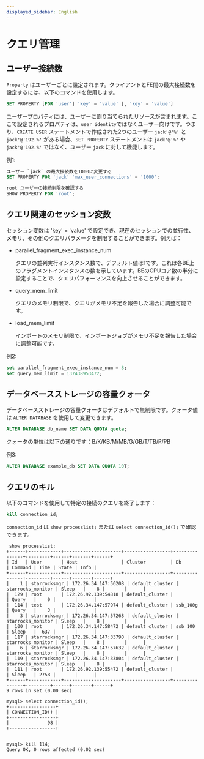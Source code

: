 ```yaml
---
displayed_sidebar: English
---
```


# クエリ管理

## ユーザー接続数

`Property` はユーザーごとに設定されます。クライアントとFE間の最大接続数を設定するには、以下のコマンドを使用します。

```sql
SET PROPERTY [FOR 'user'] 'key' = 'value' [, 'key' = 'value']
```

ユーザープロパティには、ユーザーに割り当てられたリソースが含まれます。ここで設定されるプロパティは、`user_identity`ではなくユーザー向けです。つまり、`CREATE USER` ステートメントで作成された2つのユーザー `jack'@'%'` と `jack'@'192.%'` がある場合、`SET PROPERTY` ステートメントは `jack'@'%'` や `jack'@'192.%'` ではなく、ユーザー `jack` に対して機能します。

例1:

```sql
ユーザー `jack` の最大接続数を1000に変更する
SET PROPERTY FOR 'jack' 'max_user_connections' = '1000';

root ユーザーの接続制限を確認する
SHOW PROPERTY FOR 'root'; 
```

## クエリ関連のセッション変数

セッション変数は 'key' = 'value' で設定でき、現在のセッションでの並行性、メモリ、その他のクエリパラメータを制限することができます。例えば：

- parallel_fragment_exec_instance_num

  クエリの並列実行インスタンス数で、デフォルト値は1です。これは各BE上のフラグメントインスタンスの数を示しています。BEのCPUコア数の半分に設定することで、クエリパフォーマンスを向上させることができます。

- query_mem_limit

  クエリのメモリ制限で、クエリがメモリ不足を報告した場合に調整可能です。

- load_mem_limit

  インポートのメモリ制限で、インポートジョブがメモリ不足を報告した場合に調整可能です。

例2:

```sql
set parallel_fragment_exec_instance_num = 8; 
set query_mem_limit = 137438953472;
```

## データベースストレージの容量クォータ

データベースストレージの容量クォータはデフォルトで無制限です。クォータ値は `ALTER DATABASE` を使用して変更できます。

```sql
ALTER DATABASE db_name SET DATA QUOTA quota;
```

クォータの単位は以下の通りです：B/K/KB/M/MB/G/GB/T/TB/P/PB

例3:

```sql
ALTER DATABASE example_db SET DATA QUOTA 10T;
```

## クエリのキル

以下のコマンドを使用して特定の接続のクエリを終了します：

```sql
kill connection_id;
```

`connection_id` は `show processlist;` または `select connection_id();` で確認できます。

```plain text
 show processlist;
+------+------------+---------------------+-----------------+---------------+---------+------+-------+------+
| Id   | User       | Host                | Cluster         | Db            | Command | Time | State | Info |
+------+------------+---------------------+-----------------+---------------+---------+------+-------+------+
|    1 | starrocksmgr | 172.26.34.147:56208 | default_cluster | starrocks_monitor | Sleep   |    8 |       |      |
|  129 | root       | 172.26.92.139:54818 | default_cluster |               | Query   |    0 |       |      |
|  114 | test       | 172.26.34.147:57974 | default_cluster | ssb_100g      | Query   |    3 |       |      |
|    3 | starrocksmgr | 172.26.34.147:57268 | default_cluster | starrocks_monitor | Sleep   |    8 |       |      |
|  100 | root       | 172.26.34.147:58472 | default_cluster | ssb_100       | Sleep   |  637 |       |      |
|  117 | starrocksmgr | 172.26.34.147:33790 | default_cluster | starrocks_monitor | Sleep   |    8 |       |      |
|    6 | starrocksmgr | 172.26.34.147:57632 | default_cluster | starrocks_monitor | Sleep   |    8 |       |      |
|  119 | starrocksmgr | 172.26.34.147:33804 | default_cluster | starrocks_monitor | Sleep   |    8 |       |      |
|  111 | root       | 172.26.92.139:55472 | default_cluster |               | Sleep   | 2758 |       |      |
+------+------------+---------------------+-----------------+---------------+---------+------+-------+------+
9 rows in set (0.00 sec)

mysql> select connection_id();
+-----------------+
| CONNECTION_ID() |
+-----------------+
|              98 |
+-----------------+


mysql> kill 114;
Query OK, 0 rows affected (0.02 sec)

```
